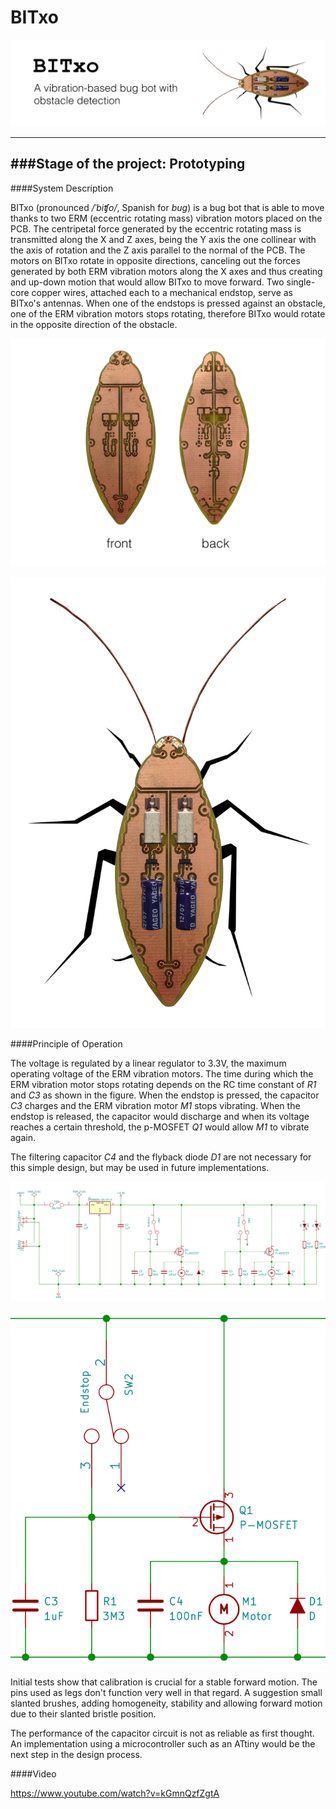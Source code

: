 # BITxo

![](https://github.com/davidanton/BITxo/blob/master/doc/img/logo.png)

---
###Stage of the project: **Prototyping**
---

####System Description

BITxo (pronounced */ˈbiʧo/*, Spanish for *bug*) is a bug bot that is able to move thanks to two ERM (eccentric rotating mass) vibration motors placed on the PCB. The centripetal force generated by the eccentric rotating mass is transmitted along the X and Z axes, being the Y axis the one collinear with the axis of rotation and the Z axis parallel to the normal of the PCB. The motors on BITxo rotate in opposite directions, canceling out the forces generated by both ERM vibration motors along the X axes and thus creating and up-down motion that would allow BITxo to move forward. Two single-core copper wires, attached each to a mechanical endstop, serve as BITxo's antennas. When one of the endstops is pressed against an obstacle, one of the ERM vibration motors stops rotating, therefore BITxo would rotate in the opposite direction of the obstacle.

![](https://github.com/davidanton/BITxo/blob/master/doc/img/PCB.png)

![](https://github.com/davidanton/BITxo/blob/master/doc/img/BITxo.png)

####Principle of Operation

The voltage is regulated by a linear regulator to 3.3V, the maximum operating voltage of the ERM vibration motors. The time during which the ERM vibration motor stops rotating depends on the RC time constant of *R1* and *C3* as shown in the figure. When the endstop is pressed, the capacitor *C3* charges and the ERM vibration motor *M1* stops vibrating. When the endstop is released, the capacitor would discharge and when its voltage reaches a certain threshold, the p-MOSFET *Q1* would allow *M1* to vibrate again.

The filtering capacitor *C4* and the flyback diode *D1* are not necessary for this simple design, but may be used in future implementations.

![](https://github.com/davidanton/BITxo/blob/master/doc/img/schematic.png)

![](https://github.com/davidanton/BITxo/blob/master/doc/img/schematic_detail.png)

Initial tests show that calibration is crucial for a stable forward motion. The pins used as legs don't function very well in that regard. A suggestion small slanted brushes, adding homogeneity, stability and allowing forward motion due to their slanted bristle position.

The performance of the capacitor circuit is not as reliable as first thought. An implementation using a microcontroller such as an ATtiny would be the next step in the design process.

####Video

https://www.youtube.com/watch?v=kGmnQzfZgtA
